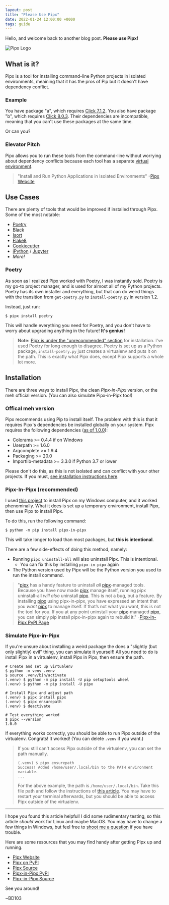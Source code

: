```yaml
---
layout: post
title: "Please Use Pipx"
date: 2022-01-24 12:00:00 +0000
tags: guide
---
```


Hello, and welcome back to another blog post. **Please use Pipx!**

![Pipx Logo](https://raw.githubusercontent.com/pypa/pipx/main/logo.png)

## What is it?

Pipx is a tool for installing command-line Python projects in isolated environments, meaining that it has the pros of Pip but it doesn't have dependency conflict.

### Example

You have package "a", which requires [Click 7.1.2](https://pypi.org/project/click/7.1.2/). You also have package "b", which requires [Click 8.0.3](https://pypi.org/project/click/8.0.3/). Their dependencies are incompatible, meaning that you can't use these packages at the same time.

Or can you?

### Elevator Pitch

Pipx allows you to run these tools from the command-line without worrying about dependency conflicts because each tool has a separate [virtual environment](https://docs.python.org/3/library/venv.html).

> "Install and Run Python Applications in Isolated Environments" -[Pipx Website](https://pypa.github.io/pipx/)

## Use Cases

There are plenty of tools that would be improved if installed through Pipx. Some of the most notable:

- [Poetry](https://python-poetry.org/)
- [Black](https://pypi.org/project/black/)
- [Isort](https://pypi.org/project/isort/)
- [Flake8](https://pypi.org/project/flake8/)
- [Cookiecutter](https://pypi.org/project/cookiecutter/)
- [iPython](https://pypi.org/project/ipython/) / [Jupyter](https://pypi.org/project/jupyter/)
- _More!_

### Poetry

As soon as I realized Pipx worked with Poetry, I was instantly sold. Poetry is my go-to project manager, and is used for almost all of my Python projects. Poetry has its own installer and everything, but that can do weird things with the transition from `get-poetry.py` to `install-poetry.py` in version 1.2.

Instead, just run:

```shell
$ pipx install poetry
```

This will handle everything you need for Poetry, and you don't have to worry about upgrading anything in the future! **It's genius!**

> **Note:** [Pipx is under the "unrecommended" section](https://python-poetry.org/docs/#installing-with-pipx) for installation.
> I've used Poetry for long enough to disagree.
> Poetry is set up as a Python package, `install-poetry.py` just creates a virtualenv and puts it on the path.
> This is exactly what Pipx does, except Pipx supports a whole lot more.

## Installation

There are three ways to install Pipx, the clean _Pipx-in-Pipx_ version, or the meh official version. (You can also simulate Pipx-in-Pipx too!)

### Offical meh version

Pipx recommends using Pip to install itself. The problem with this is that it requires Pipx's dependencies be installed globally on your system. Pipx requires the following dependencies ([as of 1.0.0](https://github.com/pypa/pipx/blob/1.0.0/setup.cfg#L33-L38)):

- Colorama >= 0.4.4 if on Windows
- Userpath >= 1.6.0
- Argcomplete >= 1.9.4
- Packaging >= 20.0
- Importlib-metadata >= 3.3.0 if Python 3.7 or lower

Please don't do this, as this is not isolated and can conflict with your other projects. If you must, [see installation instructions here](https://pypa.github.io/pipx/#install-pipx).

### Pipx-In-Pipx (recommended)

I used [this project](https://pypi.org/project/pipx-in-pipx/) to install Pipx on my Windows computer, and it worked phenominally. What it does is set up a temporary environment, install Pipx, then use Pipx to install Pipx.

To do this, run the following command:

```shell
$ python -m pip install pipx-in-pipx
```

This will take longer to load than most packages, but **this is intentional**.

There are a few side-effects of doing this method, namely:

- Running `pipx uninstall-all` will also uninstall Pipx. This is intentional.
  - You can fix this by installing `pipx-in-pipx` again
- The Python version used by Pipx will be the Python version you used to run the install command.

> "[pipx](https://pipxproject.github.io/pipx/) has a handy feature to uninstall _all_ [pipx](https://pipxproject.github.io/pipx/)-managed tools. Because you have now made [pipx](https://pipxproject.github.io/pipx/) manage itself, running pipx uninstall-all _will also_ uninstall [pipx](https://pipxproject.github.io/pipx/).
> This is not a bug, but a feature. By installing [pipx](https://pipxproject.github.io/pipx/) using pipx-in-pipx, you have expressed an intent that you _want_ [pipx](https://pipxproject.github.io/pipx/) to manage itself. If that’s not what you want, this is not the tool for you.
> If you at any point uninstall your [pipx](https://pipxproject.github.io/pipx/)-managed [pipx](https://pipxproject.github.io/pipx/), you can simply pip install pipx-in-pipx again to rebuild it." -[Pipx-in-Pipx PyPI Page](https://pypi.org/project/pipx-in-pipx/)

### Simulate Pipx-in-Pipx

If you're unsure about installing a weird package the does a "slightly (but only slightly) evil" thing, you can simulate it yourself! All you need to do is install Pipx in a virtualenv, install Pipx in Pipx, then ensure the path.

```shell
# Create and set up virtualenv
$ python -m venv .venv
$ source .venv/bin/activate
(.venv) $ python -m pip install -U pip setuptools wheel
(.venv) $ python -m pip install -U pipx

# Install Pipx and adjust path
(.venv) $ pipx install pipx
(.venv) $ pipx ensurepath
(.venv) $ deactivate

# Test everything worked
$ pipx --version
1.0.0
```

If everything works correctly, you should be able to run Pipx outside of the virtualenv. Congrats! It worked! (You can delete `.venv` if you want.)

> If you still can't access Pipx outside of the virtualenv, you can set the path manually.
>
> ```shell
> (.venv) $ pipx ensurepath
> Success! Added /home/user/.local/bin to the PATH environment variable.
> ...
> ```
>
> For the above example, the path is `/home/user/.local/bin`.
> Take this file path and follow the instructions of [this article](https://katiek2.github.io/path-doc/).
> You may have to restart your terminal afterwards, but you should be able to access Pipx outside of the virtualenv.

---

I hope you found this article helpful! I did some rudimentary testing, so this article _should_ work for Linux and maybe MacOS. You may have to change a few things in Windows, but feel free to [shoot me a question](https://github.com/BD103/BD103/issues) if you have trouble.

Here are some resources that you may find handy after getting Pipx up and running.

- [Pipx Website](https://pypa.github.io/pipx/)
- [Pipx on PyPI](https://pypi.org/project/pipx/)
- [Pipx Source](https://github.com/pypa/pipx/)
- [Pipx-in-Pipx PyPI](https://pypi.org/project/pipx-in-pipx/)
- [Pipx-in-Pipx Source](https://github.com/mattsb42-meta/pipx-in-pipx)

See you around!

~BD103
